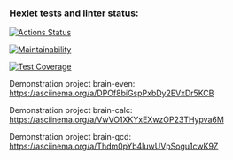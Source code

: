 ### Hexlet tests and linter status:
[![Actions Status](https://github.com/Oksana1992-hash/frontend-project-44/actions/workflows/hexlet-check.yml/badge.svg)](https://github.com/Oksana1992-hash/frontend-project-44/actions)

[![Maintainability](https://api.codeclimate.com/v1/badges/4c844a72ebce269563cd/maintainability)](https://codeclimate.com/github/Oksana1992-hash/frontend-project-44/maintainability)

[![Test Coverage](https://api.codeclimate.com/v1/badges/4c844a72ebce269563cd/test_coverage)](https://codeclimate.com/github/Oksana1992-hash/frontend-project-44/test_coverage)

Demonstration project brain-even: https://asciinema.org/a/DPOf8biGspPxbDy2EVxDr5KCB

Demonstration project brain-calc: https://asciinema.org/a/VwVO1XKYxEXwzOP23THypva6M

Demonstration project brain-gcd: https://asciinema.org/a/Thdm0pYb4luwUVpSogu1cwK9Z
